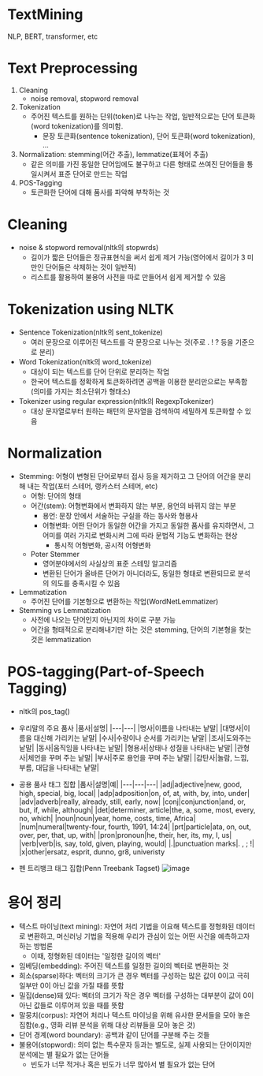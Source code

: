 # TextMining
NLP, BERT, transformer, etc

# Text Preprocessing
1. Cleaning
   - noise removal, stopword removal
2. Tokenization
   - 주어진 텍스트를 원하는 단위(token)로 나누는 작업, 일반적으로는 단어 토큰화(word tokenization)를 의미함.
     - 문장 토큰화(sentence tokenization), 단어 토큰화(word tokenization), ...
3. Normalization: stemming(어간 추출), lemmatize(표제어 추출)
   - 같은 의미를 가진 동일한 단어임에도 불구하고 다른 형태로 쓰여진 단어들을 통일시켜서 표준 단어로 만드는 작업
4. POS-Tagging
   - 토큰화한 단어에 대해 품사를 파악해 부착하는 것

# Cleaning
- noise & stopword removal(nltk의 stopwrds)
  - 길이가 짧은 단어들은 정규표현식을 써서 쉽게 제거 가능(영어에서 길이가 3 미만인 단어들은 삭제하는 것이 일반적)
  - 리스트를 활용하여 불용어 사전을 따로 만들어서 쉽게 제거할 수 있음

# Tokenization using NLTK
- Sentence Tokenization(nltk의 sent_tokenize)
  - 여러 문장으로 이루어진 텍스트를 각 문장으로 나누는 것(주로 . ! ? 등을 기준으로 분리)
- Word Tokenization(nltk의 word_tokenize)
  - 대상이 되는 텍스트를 단어 단위로 분리하는 작업
  - 한국어 텍스트를 정확하게 토큰화하려면 공백을 이용한 분리만으로는 부족함(의미를 가지는 최소단위가 형태소)
- Tokenizer using regular expression(nltk의 RegexpTokenizer)
  - 대상 문자열로부터 원하는 패턴의 문자열을 검색하여 세밀하게 토큰화할 수 있음

# Normalization
- Stemming: 어형이 변형된 단어로부터 접사 등을 제거하고 그 단어의 어간을 분리해 내는 작업(포터 스테머, 랭카스터 스테머, etc)
  - 어형: 단어의 형태
  - 어간(stem): 어형변화에서 변화하지 않는 부분, 용언의 바뀌지 않는 부분
    - 용언: 문장 안에서 서술하는 구실을 하는 동사와 형용사
    - 어형변화: 어떤 단어가 동일한 어간을 가지고 동일한 품사를 유지하면서, 그 어미를 여러 가지로 변화시켜 그에 따라 문법적 기능도 변화하는 현상
      - 통시적 어형변화, 공시적 어형변화
  - Poter Stemmer
    - 영어분야에서의 사실상의 표준 스테밍 알고리즘
    - 변환된 단어가 올바른 단어가 아니더라도, 동일한 형태로 변환되므로 분석의 의도를 충족시킬 수 있음
- Lemmatization
  - 주어진 단어를 기본형으로 변환하는 작업(WordNetLemmatizer)
- Stemming vs Lemmatization
  - 사전에 나오는 단어인지 아닌지의 차이로 구분 가능
  - 어간을 형태적으로 분리해내기만 하는 것은 stemming, 단어의 기본형을 찾는 것은 lemmatization

# POS-tagging(Part-of-Speech Tagging)
- nltk의 pos_tag()
- 우리말의 주요 품사
  |품사|설명|
  |---|---|
  |명사|이름을 나타내는 낱말|
  |대명사|이름을 대신해 가리키는 낱말|
  |수사|수량이나 순서를 가리키는 낱말|
  |조사|도와주는 낱말|
  |동사|움직임을 나타내는 낱말|
  |형용사|상태나 성질을 나타내는 낱말|
  |관형사|체언을 꾸며 주는 낱말|
  |부사|주로 용언을 꾸며 주는 낱말|
  |감탄사|놀람, 느낌, 부름, 대답을 나타내는 낱말|

- 공용 품사 태그 집합
  |품사|설명|예|
  |---|---|---|
  |adj|adjective|new, good, high, special, big, local|
  |adp|adposition|on, of, at, with, by, into, under|
  |adv|adverb|really, already, still, early, now|
  |conj|conjunction|and, or, but, if, while, although|
  |det|determiner, article|the, a, some, most, every, no, which|
  |noun|noun|year, home, costs, time, Africa|
  |num|numeral|twenty-four, fourth, 1991, 14:24|
  |prt|particle|ata, on, out, over, per, that, up, with|
  |pron|pronoun|he, their, her, its, my, I, us|
  |verb|verb|is, say, told, given, playing, would|
  |.|punctuation marks|. , ; !|
  |x|other|ersatz, esprit, dunno, gr8, univeristy

- 펜 트리뱅크 태그 집합(Penn Treebank Tagset)
![image](https://github.com/PSLeon24/TextMining/assets/59058869/1427c0df-f62d-484a-948d-6cb5a99c09df)

# 용어 정리
- 텍스트 마이닝(text mining): 자연어 처리 기법을 이요해 텍스트를 정형화된 데이터로 변환하고, 머신러닝 기법을 적용해 우리가 관심이 있는 어떤 사건을 예측하고자 하는 방법론
  - 이때, 정형화된 데이터는 '일정한 길이의 벡터'
- 임베딩(embedding): 주어진 텍스트를 일정한 길이의 벡터로 변환하는 것
- 희소(sparse)하다: 벡터의 크기가 큰 경우 벡터를 구성하는 많은 값이 0이고 극히 일부만 0이 아닌 값을 가질 때를 뜻함
- 밀집(dense)돼 있다: 벡터의 크기가 작은 경우 벡터를 구성하는 대부분이 값이 0이 아닌 값들로 이루어져 있을 때를 뜻함
- 말뭉치(corpus): 자연어 처리나 텍스트 마이닝을 위해 유사한 문서들을 모아 놓은 집합(e.g., 영화 리뷰 분석을 위해 대상 리뷰들을 모아 놓은 것)
- 단어 경계(word boundary): 공백과 같이 단어를 구분해 주는 것들
- 불용어(stopword): 의미 없는 특수문자 등과는 별도로, 실제 사용되는 단어이지만 분석에는 별 필요가 없는 단어들
  - 빈도가 너무 적거나 혹은 빈도가 너무 많아서 별 필요가 없는 단어
